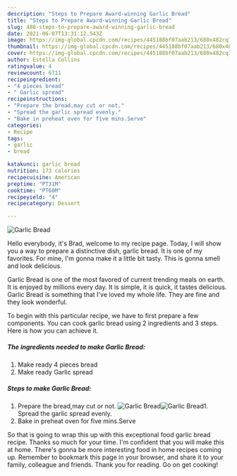 ```yaml
---
description: "Steps to Prepare Award-winning Garlic Bread"
title: "Steps to Prepare Award-winning Garlic Bread"
slug: 488-steps-to-prepare-award-winning-garlic-bread
date: 2021-06-07T13:31:12.543Z
image: https://img-global.cpcdn.com/recipes/445188bf07aab213/680x482cq70/garlic-bread-recipe-main-photo.jpg
thumbnail: https://img-global.cpcdn.com/recipes/445188bf07aab213/680x482cq70/garlic-bread-recipe-main-photo.jpg
cover: https://img-global.cpcdn.com/recipes/445188bf07aab213/680x482cq70/garlic-bread-recipe-main-photo.jpg
author: Estella Collins
ratingvalue: 4
reviewcount: 6711
recipeingredient:
- "4 pieces bread"
- " Garlic spread"
recipeinstructions:
- "Prepare the bread,may cut or not."
- "Spread the garlic spread evenly."
- "Bake in preheat oven for five mins.Serve"
categories:
- Recipe
tags:
- garlic
- bread

katakunci: garlic bread 
nutrition: 173 calories
recipecuisine: American
preptime: "PT31M"
cooktime: "PT60M"
recipeyield: "4"
recipecategory: Dessert

---
```



![Garlic Bread](https://img-global.cpcdn.com/recipes/445188bf07aab213/680x482cq70/garlic-bread-recipe-main-photo.jpg)

Hello everybody, it's Brad, welcome to my recipe page. Today, I will show you a way to prepare a distinctive dish, garlic bread. It is one of my favorites. For mine, I'm gonna make it a little bit tasty. This is gonna smell and look delicious.

Garlic Bread is one of the most favored of current trending meals on earth. It is enjoyed by millions every day. It is simple, it is quick, it tastes delicious. Garlic Bread is something that I've loved my whole life. They are fine and they look wonderful.




To begin with this particular recipe, we have to first prepare a few components. You can cook garlic bread using 2 ingredients and 3 steps. Here is how you can achieve it.

<!--inarticleads1-->

##### The ingredients needed to make Garlic Bread:

1. Make ready 4 pieces bread
1. Make ready  Garlic spread




<!--inarticleads2-->

##### Steps to make Garlic Bread:

1. Prepare the bread,may cut or not.
<img src="https://img-global.cpcdn.com/steps/ffcb0e399d7d8623/160x128cq70/garlic-bread-recipe-step-1-photo.jpg" alt="Garlic Bread"><img src="https://img-global.cpcdn.com/steps/1582ba37a6784306/160x128cq70/garlic-bread-recipe-step-1-photo.jpg" alt="Garlic Bread">1. Spread the garlic spread evenly.
1. Bake in preheat oven for five mins.Serve




So that is going to wrap this up with this exceptional food garlic bread recipe. Thanks so much for your time. I'm confident that you will make this at home. There's gonna be more interesting food in home recipes coming up. Remember to bookmark this page in your browser, and share it to your family, colleague and friends. Thank you for reading. Go on get cooking!
